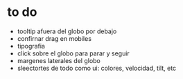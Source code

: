 # to do

- tooltip afuera del globo por debajo
- confirnar drag en mobiles
- tipografia
- click sobre el globo para parar y seguir
- margenes laterales del globo
- sleectortes de todo como ui: colores, velocidad, tilt, etc
